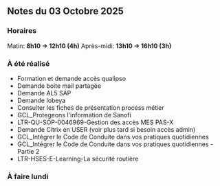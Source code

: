 ## Notes du 03 Octobre 2025

### Horaires 
Matin: **8h10 → 12h10 (4h)**
Après-midi: **13h10 → 16h10 (3h)**

### À été réalisé
- Formation et demande accès qualipso
- Demande boite mail partagée
- Demande AL5 SAP
- Demande Iobeya
- Consulter les fiches de présentation process métier
- GCL_Protegeons l'information de Sanofi
- LTR-QU-SOP-0046969-Gestion des accès MES PAS-X
- Demande Citrix en USER (voir plus tard si besoin accès admin)
- GCL_Intégrer le Code de Conduite dans vos pratiques quotidiennes
- GCL_Intégrer le Code de Conduite dans vos pratiques quotidiennes - Partie 2
- LTR-HSES-E-Learning-La sécurité routière


### À faire lundi